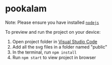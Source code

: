 
  # pookalam

  Note: Please ensure you have installed <code><a href="https://nodejs.org/en/download/">nodejs</a></code>

  To preview and run the project on your device:
  1) Open project folder in <a href="https://code.visualstudio.com/download">Visual Studio Code</a>
  2) Add all the svg files in a folder named "public"
  3) In the terminal, run `npm install`
  4) Run `npm start` to view project in browser
     
  
